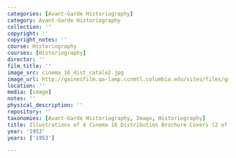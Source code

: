 ```yaml
---
categories: [Avant-Garde Historiography]
category: Avant-Garde Historiography
collection: ''
copyright: ''
copyright_notes: ''
course: Historiography
courses: [Historiography]
director: ''
film_title: ''
image_src: cinema_16_dist_catalo2.jpg
image_url: http://gainesfilm.qa-lamp.ccnmtl.columbia.edu/sites/files/gainesfilm/images/cinema_16_dist_catalo2.jpg
location: ''
media: [image]
notes: ''
physical_description: ''
repository: ''
taxonomies: [Avant-Garde Historiography, Image, Historiography]
title: Illustrations of 4 Cinema 16 Distribution Brochure Covers (2 of 2)
year: '1953'
years: ['1953']

---
```

